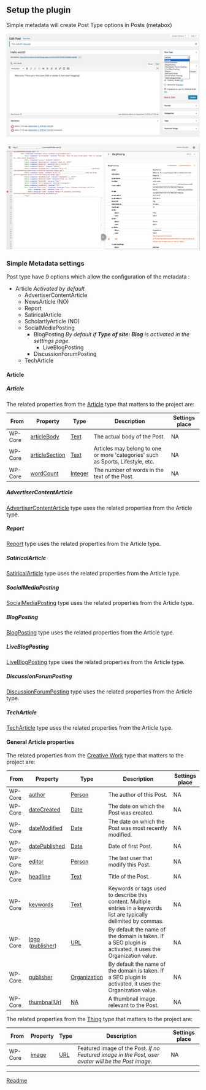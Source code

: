 ## Setup the plugin

Simple metadata will create Post Type options in Posts (metabox)

![settings-post](/doc/images/settings-post.png)

![structured-data-post](/doc/images/structured-data-post.png)

### Simple Metadata settings
Post type have 9 options which allow the configuration of the metadata :
* Article *Activated by default*
  * AdvertiserContentArticle
  * NewsArticle (NO)
  * Report
  * SatiricalArticle
  * ScholartlyArticle (NO)
  * SocialMediaPosting
    * BlogPosting *By default if **Type of site: Blog** is activated in the settings page.*
      * LiveBlogPosting
    * DiscussionForumPosting
  * TechArticle

#### Article

##### Article

The related properties from the [Article](https://schema.org/Article "https://schema.org/Article") type that matters to the project are:

| From | Property | Type | Description | Settings place |
| ---- | -------- |----- | ----------- | --------------
| WP-Core | [articleBody](https://schema.org/articleBody) | [Text](https://schema.org/Text)  | The actual body of the Post. | NA
| WP-Core | [articleSection](https://schema.org/articleSection) | [Text](https://schema.org/Text) | Articles may belong to one or more 'categories' such as Sports, Lifestyle, etc. | NA
| WP-Core | [wordCount](https://schema.org/wordCount) | [Integer](https://schema.org/Integer) | 	The number of words in the text of the Post. | NA


##### AdvertiserContentArticle

[AdvertiserContentArticle](https://schema.org/AdvertiserContentArticle "https://schema.org/AdvertiserContentArticle") type uses the related properties from the Article type.

##### Report

[Report](https://schema.org/Report "https://schema.org/Report") type uses the related properties from the Article type.

##### SatiricalArticle

[SatiricalArticle](https://schema.org/SatiricalArticle "https://schema.org/SatiricalArticle") type uses the related properties from the Article type.

##### SocialMediaPosting

[SocialMediaPosting](https://schema.org/SocialMediaPosting "https://schema.org/SocialMediaPosting") type uses the related properties from the Article type.

##### BlogPosting

[BlogPosting](https://schema.org/BlogPosting "https://schema.org/BlogPosting") type uses the related properties from the Article type.

##### LiveBlogPosting

[LiveBlogPosting](https://schema.org/LiveBlogPosting "https://schema.org/LiveBlogPosting") type uses the related properties from the Article type.

##### DiscussionForumPosting

[DiscussionForumPosting](https://schema.org/DiscussionForumPosting "https://schema.org/DiscussionForumPosting") type uses the related properties from the Article type.

##### TechArticle

[TechArticle](https://schema.org/TechArticle "https://schema.org/TechArticle") type uses the related properties from the Article type.

#### General Article properties

The related properties from the [Creative Work](https://schema.org/CreativeWork "https://schema.org/CreativeWork") type that matters to the project are:

| From | Property | Type | Description | Settings place |
| ---- | -------- |----- | ----------- | --------------
| WP-Core | [author](https://schema.org/author) | [Person](https://schema.org/Person) | The author of this Post.  | NA
| WP-Core | [dateCreated](https://schema.org/dateCreated) | [Date](https://schema.org/Date) | The date on which the Post was created. | NA
| WP-Core | [dateModified](https://schema.org/dateModified) | [Date](https://schema.org/Date)  | The date on which the Post was most recently modified. | NA
| WP-Core | [datePublished](https://schema.org/datePublished) | [Date](https://schema.org/Date) | Date of first Post. | NA
| WP-Core | [editor](https://schema.org/editor) | [Person](https://schema.org/Person) | The last user that modify this Post.  | NA
| WP-Core | [headline](https://schema.org/headline) | [Text](https://schema.org/Text) | Title of the Post. | NA
| WP-Core | [keywords](https://schema.org/keywords) | [Text](https://schema.org/Text) | 	Keywords or tags used to describe this content. Multiple entries in a keywords list are typically delimited by commas. | NA
| WP-Core | [logo](https://schema.org/logo) ([publisher](https://schema.org/publisher))| [URL](https://schema.org/URL) | By default the name of the domain is taken. If a SEO plugin is activated, it uses the Organization value.  | NA
| WP-Core | [publisher](https://schema.org/publisher) | [Organization](https://schema.org/Organization) | By default the name of the domain is taken. If a SEO plugin is activated, it uses the Organization value.  | NA
| WP-Core | [thumbnailUrl](https://schema.org/thumbnailUrl) | [NA](https://schema.org/URL) | A thumbnail image relevant to the Post. | NA

The related properties from the [Thing](https://schema.org/Thing "https://schema.org/Thing") type that matters to the project are:

| From | Property | Type | Description | Settings place |
| ---- | -------- |----- | ----------- | --------------
| WP-Core | [image](https://schema.org/image) | [URL](https://schema.org/URL) | Featured image of the Post. *If no Featured image in the Post, user avatar will be the Post image.* | NA

---

[Readme](//Readme.md)
